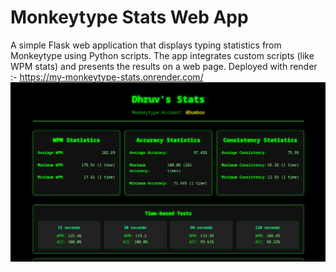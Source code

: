 # Monkeytype Stats Web App
A simple Flask web application that displays typing statistics from Monkeytype using Python scripts. The app integrates custom scripts (like WPM stats) and presents the results on a web page.
Deployed with render :- https://my-monkeytype-stats.onrender.com/
![stats](image/stats.jpeg)
